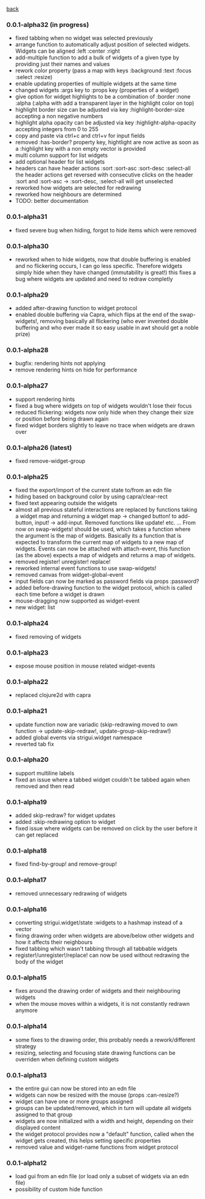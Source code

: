 
[back](https://github.com/MikeHardIce/strigui)

### 0.0.1-alpha32 (in progress)

* fixed tabbing when no widget was selected previously
* arrange function to automatically adjust position of selected widgets. Widgets can be aligned :left :center :right
* add-multiple function to add a bulk of widgets of a given type by providing just their names and values
* rework color property (pass a map with keys :background :text :focus :select :resize)
* enable updating properties of multiple widgets at the same time
* changed widgets :args key to :props key (properties of a widget)
* give option for widget highlights to be a combination of :border :none :alpha (:alpha with add a transparent layer 
in the highlight color on top)
* highlight border size can be adjusted via key :highlight-border-size accepting a non negative numbers
* highlight alpha opacity can be adjusted via key :highlight-alpha-opacity accepting integers from 0 to 255
* copy and paste via ctrl+c and ctrl+v for input fields
* removed :has-border? property key, hightlight are now active as soon as a :highlight key with a non empty vector is provided
* multi column support for list widgets
* add optional header for list widgets
* headers can have header actions :sort :sort-asc :sort-desc :select-all 
  the header actions get reversed with consecutive clicks on the header :sort and :sort-asc -> :sort-desc, :select-all will get unselected
* reworked how widgets are selected for redrawing
* reworked how neighbours are determined
* TODO: better documentation

### 0.0.1-alpha31

* fixed severe bug when hiding, forgot to hide items which were removed

### 0.0.1-alpha30

* reworked when to hide widgets, now that double buffering is enabled and no flickering occurs,
  I can go less specific. Therefore widgets simply hide when they have changed (immutability is great!)
  this fixes a bug where widgets are updated and need to redraw completly 

### 0.0.1-alpha29

* added after-drawing function to widget protocol
* enabled double buffering via Capra, which flips at the end of the swap-widgets!, removing basically
  all flickering (who ever invented double buffering and who ever made it so easy usable in awt should get a noble prize)

### 0.0.1-alpha28

* bugfix: rendering hints not applying
* remove rendering hints on hide for performance

### 0.0.1-alpha27

* support rendering hints
* fixed a bug where widgets on top of widgets wouldn't lose their focus
* reduced flickering: widgets now only hide when they change their size or position before being drawn again
* fixed widget borders slightly to leave no trace when widgets are drawn over

### 0.0.1-alpha26 (latest)
* fixed remove-widget-group

### 0.0.1-alpha25

* fixed the export/import of the current state to/from an edn file
* hiding based on background color by using capra/clear-rect
* fixed text appearing outside the widgets
* almost all previous stateful interactions are replaced by functions taking a
  widget map and returning a widget map -> changed button! to add-button, input! -> add-input.
  Removed functions like update! etc. ...
  From now on swap-widgets! should be used, which takes a function where the argument is the map of widgets.
  Basically its a function that is expected to transform the current map of widgets to a new map of widgets.
  Events can now be attached with attach-event, this function (as the above) expects a map of widgets and
  returns a map of widgets.
* removed register! unregister! replace!
* reworked internal event functions to use swap-widgets!
* removed canvas from widget-global-event
* input fields can now be marked as password fields via props :password?
* added before-drawing function to the widget protocol, which is called each time before a widget is drawn
* mouse-dragging now supported as widget-event
* new widget: list
  

### 0.0.1-alpha24

* fixed removing of widgets

### 0.0.1-alpha23

* expose mouse position in mouse related widget-events 

### 0.0.1-alpha22

* replaced clojure2d with capra

### 0.0.1-alpha21

* update function now are variadic (skip-redrawing moved to own function -> update-skip-redraw!,
  update-group-skip-redraw!)
* added global events via strigui.widget namespace
* reverted tab fix

### 0.0.1-alpha20

* support multiline labels
* fixed an issue where a tabbed widget couldn't be tabbed again when removed and then read

### 0.0.1-alpha19 

* added skip-redraw? for widget updates
* added :skip-redrawing option to widget
* fixed issue where widgets can be removed on click by the user before it can get replaced

### 0.0.1-alpha18

* fixed find-by-group! and remove-group!

### 0.0.1-alpha17

* removed unnecessary redrawing of widgets

### 0.0.1-alpha16

* converting strigui.widget/state :widgets to a hashmap instead of a vector
* fixing drawing order when widgets are above/below other widgets and 
  how it affects their neighbours
* fixed tabbing which wasn't tabbing through all tabbable widgets
* register!/unregister!/replace! can now be used without redrawing the body of the widget

### 0.0.1-alpha15

* fixes around the drawing order of widgets and their neighbouring widgets
* when the mouse moves within a widgets, it is not constantly redrawn anymore

### 0.0.1-alpha14

* some fixes to the drawing order, this probably needs a rework/different strategy
* resizing, selecting and focusing state drawing functions can be overriden when defining custom widgets

### 0.0.1-alpha13

* the entire gui can now be stored into an edn file
* widgets can now be resized with the mouse (props :can-resize?)
* widget can have one or more groups assigned
* groups can be updated/removed, which in turn will update all widgets assigned to that group
* widgets are now initialized with a width and height, depending on their displayed content
* the widget protocol provides now a "default" function, called when the widget gets created, this helps setting specific properties
* removed value and widget-name functions from widget protocol

### 0.0.1-alpha12

* load gui from an edn file (or load only a subset of widgets via an edn file)
* possibility of custom hide function
